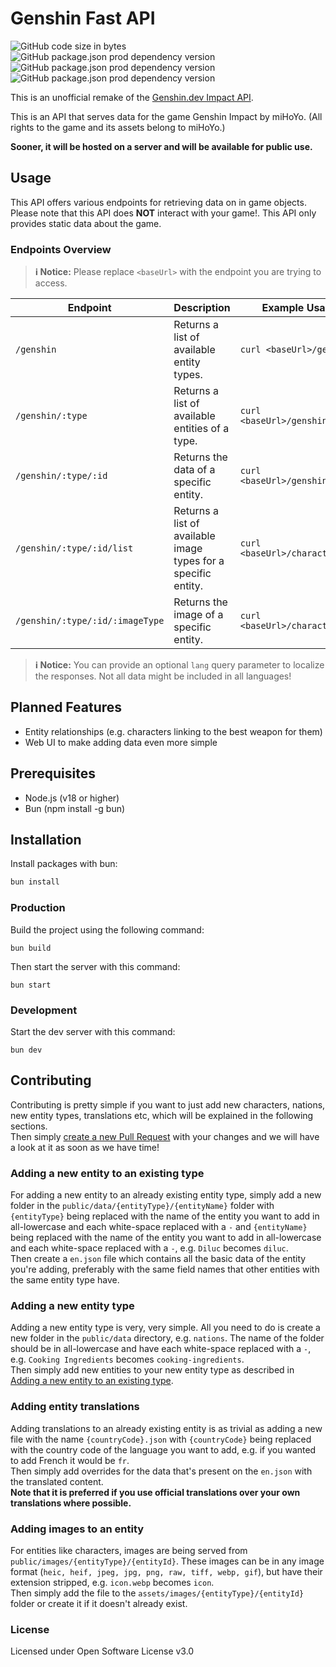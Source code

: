 # Genshin Fast API

![GitHub code size in bytes](https://img.shields.io/github/languages/code-size/Fo0xx/genshin-fast-api?style=for-the-badge)
![GitHub package.json prod dependency version](https://img.shields.io/github/package-json/dependency-version/Fo0xx/genshin-fast-api/elysia?style=for-the-badge&logo=bun&color=green)
![GitHub package.json prod dependency version](https://img.shields.io/github/package-json/dependency-version/Fo0xx/genshin-fast-api/keyv?style=for-the-badge&logo=bun&color=green)
![GitHub package.json prod dependency version](https://img.shields.io/github/package-json/dependency-version/Fo0xx/genshin-fast-api/sharp?style=for-the-badge&logo=bun&color=green)

This is an unofficial remake of the [Genshin.dev Impact API](https://github.com/genshindev/api).

This is an API that serves data for the game Genshin Impact by miHoYo.
(All rights to the game and its assets belong to miHoYo.)

**Sooner, it will be hosted on a server and will be available for public use.**

## Usage

This API offers various endpoints for retrieving data on in game objects.
Please note that this API does **NOT** interact with your game!.
This API only provides static data about the game.

### Endpoints Overview

> **:information_source: Notice:** Please replace `<baseUrl>` with the endpoint you are trying to access.

| Endpoint                        | Description                                                    | Example Usage (bash)                  |
| ------------------------------- | -------------------------------------------------------------- | ------------------------------------- |
| `/genshin`                      | Returns a list of available entity types.                      | `curl <baseUrl>/genshin`              |
| `/genshin/:type`                | Returns a list of available entities of a type.                | `curl <baseUrl>/genshin/characters`   |
| `/genshin/:type/:id`            | Returns the data of a specific entity.                         | `curl <baseUrl>/genshin/characters/1` |
| `/genshin/:type/:id/list`       | Returns a list of available image types for a specific entity. | `curl <baseUrl>/characters/1/list`    |
| `/genshin/:type/:id/:imageType` | Returns the image of a specific entity.                        | `curl <baseUrl>/characters/1/card`    |

> **:information_source: Notice:** You can provide an optional `lang` query parameter to localize the responses.
> Not all data might be included in all languages!

## Planned Features

-   Entity relationships (e.g. characters linking to the best weapon for them)
-   Web UI to make adding data even more simple

## Prerequisites

-   Node.js (v18 or higher)
-   Bun (npm install -g bun)

## Installation

Install packages with bun:

```bash
bun install
```

### Production

Build the project using the following command:

```
bun build
```

Then start the server with this command:

```
bun start
```

### Development

Start the dev server with this command:

```
bun dev
```

## Contributing

Contributing is pretty simple if you want to just add new characters, nations, new entity types, translations etc, which will be explained in the following sections. \
Then simply [create a new Pull Request](https://github.com/Fo0xx/genshin-fast-api/pulls) with your changes and we will have a look at it as soon as we have time!

### Adding a new entity to an existing type

For adding a new entity to an already existing entity type, simply add a new folder in the `public/data/{entityType}/{entityName}` folder with `{entityType}` being replaced with the name of the entity you want to add in all-lowercase and each white-space replaced with a `-` and `{entityName}` being replaced with the name of the entity you want to add in all-lowercase and each white-space replaced with a `-`, e.g. `Diluc` becomes `diluc`. \
Then create a `en.json` file which contains all the basic data of the entity you're adding, preferably with the same field names that other entities with the same entity type have.

### Adding a new entity type

Adding a new entity type is very, very simple. All you need to do is create a new folder in the `public/data` directory, e.g. `nations`. The name of the folder should be in all-lowercase and have each white-space replaced with a `-`, e.g. `Cooking Ingredients` becomes `cooking-ingredients`. \
Then simply add new entities to your new entity type as described in [Adding a new entity to an existing type](#Adding-a-new-entity-to-an-existing-type).

### Adding entity translations

Adding translations to an already existing entity is as trivial as adding a new file with the name `{countryCode}.json` with `{countryCode}` being replaced with the country code of the language you want to add, e.g. if you wanted to add French it would be `fr`. \
Then simply add overrides for the data that's present on the `en.json` with the translated content. \
**Note that it is preferred if you use official translations over your own translations where possible.**

### Adding images to an entity

For entities like characters, images are being served from `public/images/{entityType}/{entityId}`. These images can be in any image format (`heic, heif, jpeg, jpg, png, raw, tiff, webp, gif`), but have their extension stripped, e.g. `icon.webp` becomes `icon`. \
Then simply add the file to the `assets/images/{entityType}/{entityId}` folder or create it if it doesn't already exist.

### License

Licensed under Open Software License v3.0
